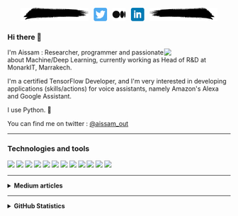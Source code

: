 <!--# [![aissam out header](./images/eye.png)](https://www.linkedin.com/in/aissam-outchakoucht/)-->

<p align='center'>
<img height="30" src="./images/art.png"></a>&nbsp;&nbsp;
<a href="https://twitter.com/aissam_out"><img height="30" src="./images/twitter.png"></a>&nbsp;&nbsp;
<a href="https://aissam-outchakoucht.medium.com/"><img height="30" src="./images/medium.png"></a>&nbsp;&nbsp;
<a href="https://www.linkedin.com/in/aissam-outchakoucht/"><img height="30" src="./images/linkedin.png"></a>&nbsp;&nbsp;
<img height="30" src="./images/artinverted.png"></a>
</p>

### Hi there 👋

 <p>
  <img width="150" align='right' src="https://s3.us-east-1.amazonaws.com/accredible-api-templates/15784284048332915386973343827272.png">
</p>

I'm Aissam : Researcher, programmer and passionate about Machine/Deep Learning, currently working as Head of R&D at MonarkIT, Marrakech.

I'm a certified TensorFlow Developer, and I'm very interested in developing applications (skills/actions) for voice assistants, namely Amazon's Alexa and Google Assistant.

I use Python. 🐍

You can find me on twitter : [@aissam_out](https://twitter.com/aissam_out) 

 ---
 
 ### Technologies and tools

![](https://img.shields.io/badge/Code-Python-informational?style=flat&logo=python&logoColor=white&color=2bbc8a)
![](https://img.shields.io/badge/DeepLearning-Tensorflow-informational?style=flat&logo=tensorflow&logoColor=white&color=2bbc8a)
![](https://img.shields.io/badge/DeepLearning-Keras-informational?style=flat&logo=keras&logoColor=white&color=2bbc8a)
![](https://img.shields.io/badge/Web-Flask-informational?style=flat&logo=flask&logoColor=white&color=2bbc8a)
![](https://img.shields.io/badge/Tool-Docker-informational?style=flat&logo=docker&logoColor=white&color=2bbc8a)
![](https://img.shields.io/badge/Tool-Git-informational?style=flat&logo=git&logoColor=white&color=2bbc8a)
![](https://img.shields.io/badge/Chatbot-Dialogflow-informational?style=flat&logo=dialogflow&logoColor=white&color=2bbc8a)
![](https://img.shields.io/badge/VoiceAssistant-Alexa-informational?style=flat&logo=amazon&logoColor=white&color=2bbc8a)
![](https://img.shields.io/badge/PaaS-Heroku-informational?style=flat&logo=heroku&logoColor=white&color=2bbc8a)
![](https://img.shields.io/badge/RTDataBase-Firebase-informational?style=flat&logo=firebase&logoColor=white&color=2bbc8a)
![](https://img.shields.io/badge/OS-Linux-informational?style=flat&logo=linux&logoColor=white&color=2bbc8a)
![](https://img.shields.io/badge/OS-Windows-informational?style=flat&logo=windows&logoColor=white&color=2bbc8a)

 ---

<details>
<summary><b>Medium articles</b></summary>
 <p>
  <img width="150" align='right' src="./images/medium.png">
</p>

[How to get the TensorFlow Developer Certificate using free Colab](https://aissam-outchakoucht.medium.com/how-to-get-the-tensorflow-developer-certificate-using-free-colab-675d2397445f)<br>
> My thoughts about the TensorFlow Developer Certificate and how I managed to successfully prepare and pass the exam.

[Deploy multiple Flask Applications using Nginx and Gunicorn](https://towardsdatascience.com/deploy-multiple-flask-applications-using-nginx-and-gunicorn-16f8f7865497))<br>
> A journey through the process of deploying multiple Flask Applications on a Linux server using Nginx and Gunicorn.

[A guide to building WhatsApp chatbots using Dialogflow and FireBase](https://towardsdatascience.com/a-guide-to-building-whatsapp-chatbots-using-dialogflow-and-firebase-4ff5e904ac3)<br>
> A step-by-step tutorial to create smart chatbots for your business and have them to interact with your backend <br>

[Machine Learning in production: Keras, Flask, Docker and Heroku](https://towardsdatascience.com/machine-learning-in-production-keras-flask-docker-and-heroku-933b5f885459)<br>
> Pipeline for ML/DL solutions: Build the model, create an API to interact with it, containerize it and deploy it <br>

[Emergence as the starting point to Artificial General Intelligence](https://aissam-outchakoucht.medium.com/emergence-as-the-starting-point-to-artificial-general-intelligence-a789ecce388b)<br>
> What made humans unique and therefore let them triumph over this planet, is their ability to add flexibility to the common ingredients of emergence: number and cooperation

</details>

 ---
<details>
<summary><b>GitHub Statistics</b></summary>

<p>
<img align="center" src="https://github-readme-stats.vercel.app/api/index/?username=aissam-out&hide=issues&theme=radical&show_icons=true&count_private=true" />
</p>

</details>

